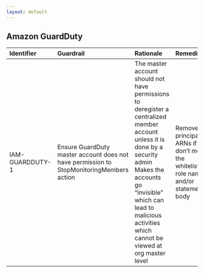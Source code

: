 ```yaml
---
layout: default
---
```




## Amazon GuardDuty

| Identifier      | Guardrail                                                                                | Rationale                                                                                                                                                                                                                                           | Remediation                                                                              | References   | IAM Actions                             |
|:----------------|:-----------------------------------------------------------------------------------------|:----------------------------------------------------------------------------------------------------------------------------------------------------------------------------------------------------------------------------------------------------|:-----------------------------------------------------------------------------------------|:-------------|:----------------------------------------|
| IAM-GUARDDUTY-1 | Ensure GuardDuty master account does not have permission to StopMonitoringMembers action | The master account should not have permissions to deregister a centralized member account unless it is done by a security admin Makes the accounts go “invisible” which can lead to malicious activities which cannot be viewed at org master level | Remove principal ARNs if they don’t meet the whitelisted role name and/or statement body |              | guardduty:StopMonitoringMembers<br><br> |
